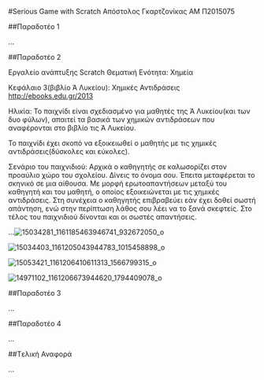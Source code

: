 #Serious Game with Scratch
Aπόστολος Γκαρτζονίκας
ΑΜ Π2015075

##Παραδοτέο 1

...

##Παραδοτέο 2

Εργαλείο ανάπτυξης Scratch
Θεματική Ενότητα: Χημεία

Κεφάλαιο 3(βιβλίο Ά Λυκείου): Χημικές Αντιδράσεις
http://ebooks.edu.gr/2013

Ηλικία: Το παιχνίδι είναι σχεδιασμένο για μαθητές της Ά Λυκείου(και των δυο φύλων), απαιτεί τα βασικά των χημικών αντιδράσεων που αναφέρονται στο βιβλίο τις Ά Λυκείου.

Το παιχνίδι έχει σκοπό να εξοικειωθεί ο μαθητής με τις χημικές αντιδράσεις(δύσκολες και εύκολες).

Σενάριο του παιχνιδιού: Αρχικά ο καθηγητής σε καλωσορίζει στον προαύλιο χώρο του σχολείου. Δίνεις το όνομα σου. Έπειτα μεταφέρεται το σκηνικό σε μια αίθουσα. Με μορφή ερωτοαπαντήσεων μεταξύ του καθηγητή  και του μαθητή, ο οποίος εξοικειώνεται με τις χημικές αντιδράσεις. Στη συνέχεια  ο καθηγητής  επιβραβεύει εάν έχει δοθεί σωστή απάντηση, ενώ στην περίπτωση λάθος σου λέει να το ξανά σκεφτείς. Στο τέλος του παιχνιδιού δίνονται και οι σωστές απαντήσεις. 


…![15034281_1161185463946741_932672050_o](https://cloud.githubusercontent.com/assets/22754066/20153479/8a64078c-a6cb-11e6-87b5-234bb99920a5.png)

![15034403_1161205043944783_1015458898_o](https://cloud.githubusercontent.com/assets/22754066/20153581/16c78a8c-a6cc-11e6-85f2-a0a71dccd580.png)

![15053421_1161206410611313_1566799315_o](https://cloud.githubusercontent.com/assets/22754066/20153603/310721be-a6cc-11e6-9c98-e77b30c2cec0.png)

![14971102_1161206673944620_1794409078_o](https://cloud.githubusercontent.com/assets/22754066/20153615/41b6c334-a6cc-11e6-88c5-ff44f4d00f43.png)

##Παραδοτέο 3

...

##Παραδοτέο 4

...

##Tελική Αναφορά

...
